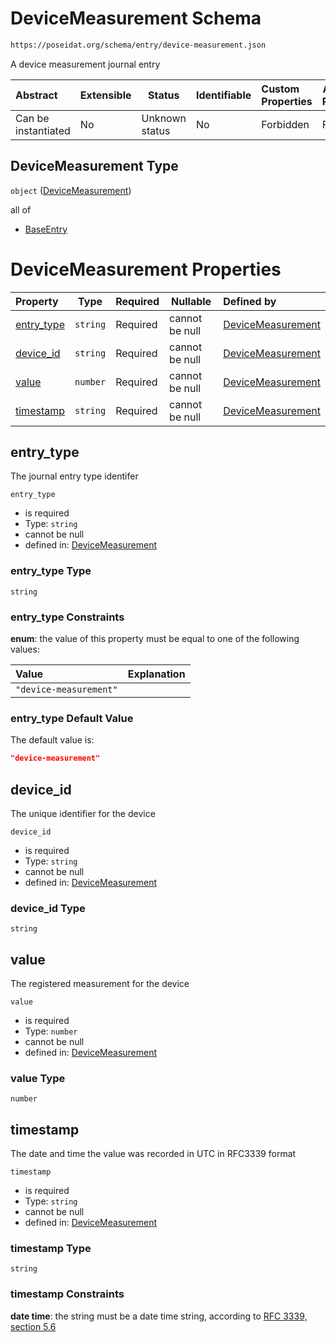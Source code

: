# DeviceMeasurement Schema

```txt
https://poseidat.org/schema/entry/device-measurement.json
```

A device measurement journal entry


| Abstract            | Extensible | Status         | Identifiable | Custom Properties | Additional Properties | Access Restrictions | Defined In                                                                              |
| :------------------ | ---------- | -------------- | ------------ | :---------------- | --------------------- | ------------------- | --------------------------------------------------------------------------------------- |
| Can be instantiated | No         | Unknown status | No           | Forbidden         | Forbidden             | none                | [device-measurement.json](schemas/entry/device-measurement.json "open original schema") |

## DeviceMeasurement Type

`object` ([DeviceMeasurement](device-measurement.md))

all of

-   [BaseEntry](arrival-allof-baseentry.md "check type definition")

# DeviceMeasurement Properties

| Property                  | Type     | Required | Nullable       | Defined by                                                                                                                                               |
| :------------------------ | -------- | -------- | -------------- | :------------------------------------------------------------------------------------------------------------------------------------------------------- |
| [entry_type](#entry_type) | `string` | Required | cannot be null | [DeviceMeasurement](device-measurement-properties-entry_type.md "https&#x3A;//poseidat.org/schema/entry/device-measurement.json#/properties/entry_type") |
| [device_id](#device_id)   | `string` | Required | cannot be null | [DeviceMeasurement](device-measurement-properties-device_id.md "https&#x3A;//poseidat.org/schema/entry/device-measurement.json#/properties/device_id")   |
| [value](#value)           | `number` | Required | cannot be null | [DeviceMeasurement](device-measurement-properties-value.md "https&#x3A;//poseidat.org/schema/entry/device-measurement.json#/properties/value")           |
| [timestamp](#timestamp)   | `string` | Required | cannot be null | [DeviceMeasurement](device-measurement-properties-timestamp.md "https&#x3A;//poseidat.org/schema/entry/device-measurement.json#/properties/timestamp")   |

## entry_type

The journal entry type identifer


`entry_type`

-   is required
-   Type: `string`
-   cannot be null
-   defined in: [DeviceMeasurement](device-measurement-properties-entry_type.md "https&#x3A;//poseidat.org/schema/entry/device-measurement.json#/properties/entry_type")

### entry_type Type

`string`

### entry_type Constraints

**enum**: the value of this property must be equal to one of the following values:

| Value                  | Explanation |
| :--------------------- | ----------- |
| `"device-measurement"` |             |

### entry_type Default Value

The default value is:

```json
"device-measurement"
```

## device_id

The unique identifier for the device


`device_id`

-   is required
-   Type: `string`
-   cannot be null
-   defined in: [DeviceMeasurement](device-measurement-properties-device_id.md "https&#x3A;//poseidat.org/schema/entry/device-measurement.json#/properties/device_id")

### device_id Type

`string`

## value

The registered measurement for the device


`value`

-   is required
-   Type: `number`
-   cannot be null
-   defined in: [DeviceMeasurement](device-measurement-properties-value.md "https&#x3A;//poseidat.org/schema/entry/device-measurement.json#/properties/value")

### value Type

`number`

## timestamp

The date and time the value was recorded in UTC in RFC3339 format


`timestamp`

-   is required
-   Type: `string`
-   cannot be null
-   defined in: [DeviceMeasurement](device-measurement-properties-timestamp.md "https&#x3A;//poseidat.org/schema/entry/device-measurement.json#/properties/timestamp")

### timestamp Type

`string`

### timestamp Constraints

**date time**: the string must be a date time string, according to [RFC 3339, section 5.6](https://tools.ietf.org/html/rfc3339 "check the specification")
